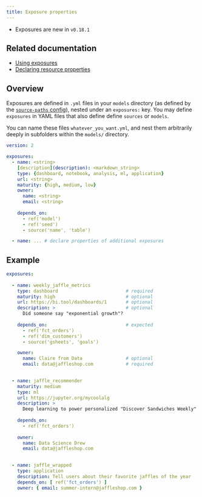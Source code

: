 ```yaml
---
title: Exposure properties
---
```


<Changelog>

* Exposures are new in `v0.18.1`

</Changelog>

## Related documentation
- [Using exposures](exposures)
- [Declaring resource properties](declaring-properties)

## Overview
Exposures are defined in `.yml` files in your `models` directory (as defined by the [`source-paths` config](source-paths)), nested under an `exposures:` key. You may define `exposures` in YAML files that also define define `sources` or `models`.

You can name these files `whatever_you_want.yml`, and nest them arbitrarily deeply in subfolders within the `models/` directory.

<File name='models/<filename>.yml'>

```yml
version: 2

exposures:
  - name: <string>
    [description](description): <markdown_string>
    type: {dashboard, notebook, analysis, ml, application}
    url: <string>
    maturity: {high, medium, low}
    owner:
      name: <string>
      email: <string>
    
    depends_on:
      - ref('model')
      - ref('seed')
      - source('name', 'table')

  - name: ... # declare properties of additional exposures
```
</File>


## Example

<File name='models/jaffle/exposures.yml'>

```yaml
exposures:
  
  - name: weekly_jaffle_metrics
    type: dashboard                         # required
    maturity: high                          # optional
    url: https://bi.tool/dashboards/1       # optional
    description: >                          # optional
      Did someone say "exponential growth"?
    
    depends_on:                             # expected
      - ref('fct_orders')
      - ref('dim_customers')
      - source('gsheets', 'goals')

    owner:
      name: Claire from Data                # optional
      email: data@jaffleshop.com            # required

      
  - name: jaffle_recommender
    maturity: medium
    type: ml
    url: https://jupyter.org/mycoolalg
    description: >
      Deep learning to power personalized "Discover Sandwiches Weekly"
    
    depends_on:
      - ref('fct_orders')
      
    owner:
      name: Data Science Drew
      email: data@jaffleshop.com

      
  - name: jaffle_wrapped
    type: application
    description: Tell users about their favorite jaffles of the year
    depends_on: [ ref('fct_orders') ]
    owner: { email: summer-intern@jaffleshop.com }
```

</File>
